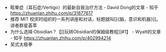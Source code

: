 - 眩晕症（耳石症/Vertigo）的最新自我治疗方法 - David Dong的文章 - 知乎
  https://zhuanlan.zhihu.com/p/31877617
- 推荐 MIT 校庆时组织的一系列讲座和对话，标题就叫[[《脑，意识和机器》]]。讲者群星荟萃
- 为什么选择·Obsidian？【[[玩转Obsidian的保姆级教程]]#1】 - Wyatt的文章 - 知乎
  https://zhuanlan.zhihu.com/p/402994214
- 吴式太极拳